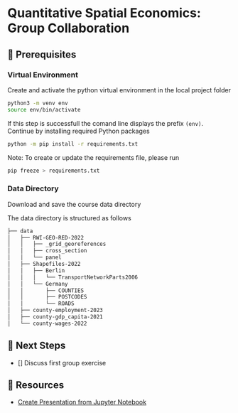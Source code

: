 # Quantitative Spatial Economics: Group Collaboration

## 🚀 Prerequisites

### Virtual Environment

Create and activate the python virtual environment in the local project folder
 
```bash
python3 -m venv env
source env/bin/activate
```

If this step is successfull the comand line displays the prefix `(env)`. Continue by installing required Python packages
 
```bash
python -m pip install -r requirements.txt
```
 
Note: To create or update the requirements file, please run
 
```bash
pip freeze > requirements.txt
```

### Data Directory

Download and save the course data directory 

The data directory is structured as follows

```bash
├── data
│   ├── RWI-GEO-RED-2022
│   │   ├── _grid_georeferences
│   │   ├── cross_section
│   │   └── panel
│   ├── Shapefiles-2022
│   │   ├── Berlin
│   │   │   └── TransportNetworkParts2006
│   │   └── Germany
│   │       ├── COUNTIES
│   │       ├── POSTCODES
│   │       └── ROADS
│   ├── county-employment-2023
│   ├── county-gdp_capita-2021
│   └── county-wages-2022
```

## 💭 Next Steps

- [] Discuss first group exercise 

## 💾 Resources

- [Create Presentation from Jupyter Notebook](https://mljar.com/blog/jupyter-notebook-presentation/)